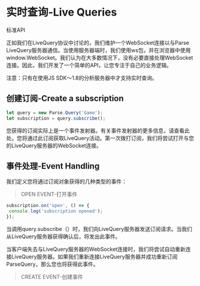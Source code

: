 # 实时查询-Live Queries

标准API

正如我们在LiveQuery协议中讨论的，我们维护一个WebSocket连接以与Parse LiveQuery服务器通信。当使用服务器端时，我们使用ws包，并在浏览器中使用window.WebSocket。我们认为在大多数情况下，没有必要直接处理WebSocket连接。因此，我们开发了一个简单的API，让您专注于自己的业务逻辑。

注意：只有在使用JS SDK〜1.8的分析服务器中才支持实时查询。

## 创建订阅-Create a subscription

```js
let query = new Parse.Query('Game');
let subscription = query.subscribe();
```

您获得的订阅实际上是一个事件发射器。有关事件发射器的更多信息，请查看此处。您将通过此订阅获取LiveQuery活动。第一次拨打订阅，我们将尝试打开与您的LiveQuery服务器的WebSocket连接。

## 事件处理-Event Handling

我们定义您将通过订阅对象获得的几种类型的事件：

> OPEN EVENT-打开事件

```js
subscription.on('open', () => {
 console.log('subscription opened');
});
```

当调用query.subscribe（）时，我们向LiveQuery服务器发送订阅请求。当我们从LiveQuery服务器获得确认后，将发出此事件。

 当客户端失去与LiveQuery服务器的WebSocket连接时，我们将尝试自动重新连接LiveQuery服务器。如果我们重新连接LiveQuery服务器并成功重新订阅ParseQuery，那么您也将获得此事件。

> CREATE EVENT-创建事件



